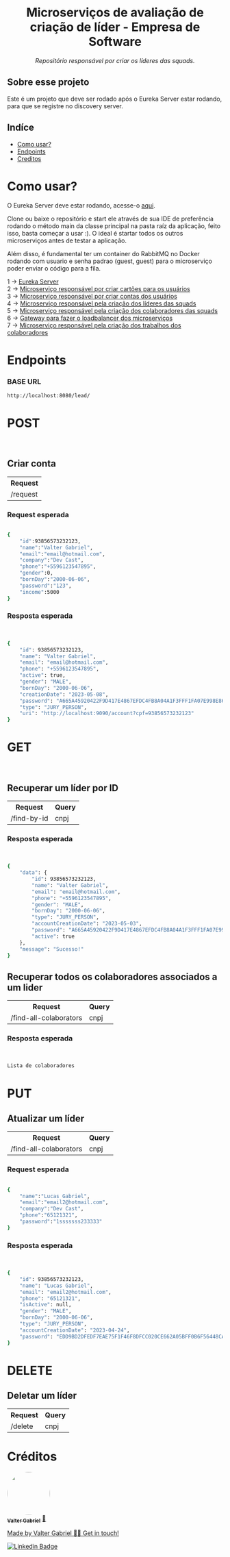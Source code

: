 <h1 align="center">Microserviços de avaliação de criação de líder - Empresa de Software</h1>
<p align="center"><i>Repositório responsável por criar os líderes das squads.</i></p>

##  Sobre esse projeto
Este é um projeto que deve ser rodado após o Eureka Server estar rodando, para que se registre no discovery server.


## Indíce
<!--ts-->
   * [Como usar?](#como-usar)
   * [Endpoints](#endpoints)
   * [Creditos](#creditos)
<!--te-->
  
<h1>Como usar?</h1>
<p>O Eureka Server deve estar rodando, acesse-o <a href="https://github.com/ValterGabriell/bank-system-eureka-server">aqui</a>.</br>
<p>Clone ou baixe o repositório e start ele através de sua IDE de preferência rodando o método main da classe principal na pasta raíz da aplicação, feito isso, basta começar a usar :). O ideal é startar todos os outros microserviços antes de testar a aplicação.</p>
<p>Além disso, é fundamental ter um container do RabbitMQ no Docker rodando com usuario e senha padrao (guest, guest) para o microserviço poder enviar o código para a fila.</p>

1 -> <a href="https://github.com/ValterGabriell/bank-system-eureka-server">Eureka Server</a></br>
2 -> <a href="https://github.com/ValterGabriell/bank-system-mscards">Microserviço responsável por criar cartões para os usuários</a></br>
3 -> <a href="https://github.com/ValterGabriell/bank-system-msaccount">Microserviço responsável por criar contas dos usuários</a></br>
4 -> <a href="https://github.com/ValterGabriell/software-company-mslead">Microserviço responsável pela criação dos líderes das squads</a></br>
5 -> <a href="https://github.com/ValterGabriell/software-company-mscolaborators">Microserviço responsável pela criação dos colaboradores das squads</a></br>
6 -> <a href="https://github.com/ValterGabriell/bank-system-gateway">Gateway para fazer o loadbalancer dos microserviços</a></br>
7 -> <a href="https://github.com/ValterGabriell/software-company-msjobs">Microserviço responsável pela criação dos trabalhos dos colaboradores</a></br>

  
<h1>Endpoints</h1>
<h3>BASE URL</h3>

```bash
http://localhost:8080/lead/
``` 
<h1>POST</h1></br>

<h2>Criar conta</h2>

<table>
  <tr>
    <th>Request</th>

 
   
  </tr>
  <tr>
    <td>/request</td>


  
 
  </tr>
</table>


<h3>Request esperada</h3>

```bash

{
	"id":93856573232123,
	"name":"Valter Gabriel",
	"email":"email@hotmail.com",
	"company":"Dev Cast",
	"phone":"+5596123547895",
	"gender":0,
	"bornDay":"2000-06-06",
	"password":"123",
	"income":5000
}

```

<h3>Resposta esperada</h3></br>

```bash
{
	"id": 93856573232123,
	"name": "Valter Gabriel",
	"email": "email@hotmail.com",
	"phone": "+5596123547895",
	"active": true,
	"gender": "MALE",
	"bornDay": "2000-06-06",
	"creationDate": "2023-05-08",
	"password": "A665A45920422F9D417E4867EFDC4FB8A04A1F3FFF1FA07E998E86F7F7A27AE3",
	"type": "JURY_PERSON",
	"uri": "http://localhost:9090/account?cpf=93856573232123"
}
```

<h1>GET</h1></br>


<h2>Recuperar um líder por ID</h2>
<table>
  <tr>
    <th>Request</th>
    <th>Query</th>
  </tr>
  <tr>
    <td>/find-by-id</td>
    <td>cnpj</td>
  </tr>
</table>



<h3>Resposta esperada</h3></br>

```bash
{
	"data": {
		"id": 93856573232123,
		"name": "Valter Gabriel",
		"email": "email@hotmail.com",
		"phone": "+5596123547895",
		"gender": "MALE",
		"bornDay": "2000-06-06",
		"type": "JURY_PERSON",
		"accountCreationDate": "2023-05-03",
		"password": "A665A45920422F9D417E4867EFDC4FB8A04A1F3FFF1FA07E998E86F7F7A27AE3",
		"active": true
	},
	"message": "Sucesso!"
}
```


<h2>Recuperar todos os colaboradores associados a um lider</h2>
<table>
  <tr>
    <th>Request</th>
    <th>Query</th>
  </tr>
  <tr>
    <td>/find-all-colaborators</td>
    <td>cnpj</td>
  </tr>
</table>



<h3>Resposta esperada</h3></br>

```bash
Lista de colaboradores
```



<h1>PUT</h1>
<h2>Atualizar um líder</h2>
<table>
  <tr>
    <th>Request</th>
    <th>Query</th>
  </tr>
  <tr>
    <td>/find-all-colaborators</td>
    <td>cnpj</td>
  </tr>
</table>



<h3>Request esperada</h3>

```bash

{
	"name":"Lucas Gabriel",
	"email":"email2@hotmail.com",
	"company":"Dev Cast",
	"phone":"65121321",
	"password":"1sssssss233333"
}

```

<h3>Resposta esperada</h3></br>

```bash
{
	"id": 93856573232123,
	"name": "Lucas Gabriel",
	"email": "email2@hotmail.com",
	"phone": "65121321",
	"isActive": null,
	"gender": "MALE",
	"bornDay": "2000-06-06",
	"type": "JURY_PERSON",
	"accountCreationDate": "2023-04-24",
	"password": "EDD9BD2DFEDF7EAE75F1F46F8DFCC020CE662A05BFF0B6F56448CA739926C7FF"
}
```


<h1>DELETE</h1>
<h2>Deletar um líder</h2>
<table>
  <tr>
    <th>Request</th>  
    <th>Query</th>
  </tr>
  <tr>
    <td>/delete</td>  
    <td>cnpj</td>
  </tr>
</table>


<h1>Créditos</h1>

<a href="https://www.linkedin.com/in/valter-gabriel">
  <img style="border-radius: 50%;" src="https://user-images.githubusercontent.com/63808405/171045850-84caf881-ee10-4782-9016-ea1682c4731d.jpeg" width="100px;" alt=""/>
  <br />
  <sub><b>Valter Gabriel</b></sub></a> <a href="https://www.linkedin.com/in/valter-gabriel" title="Linkedin">🚀</ a>
 
Made by Valter Gabriel 👋🏽 Get in touch!

[![Linkedin Badge](https://img.shields.io/badge/-Gabriel-blue?style=flat-square&logo=Linkedin&logoColor=white&link=https://www.linkedin.com/in/valter-gabriel/ )](https://www.linkedin.com/in/valter-gabriel/)

